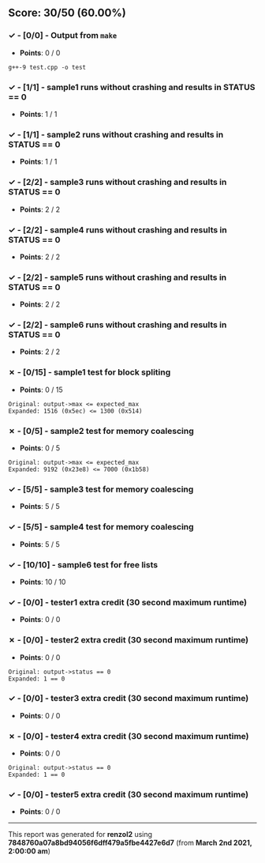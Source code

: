 


## Score: 30/50 (60.00%)


### ✓ - [0/0] - Output from `make`

- **Points**: 0 / 0


```
g++-9 test.cpp -o test

```


### ✓ - [1/1] - sample1 runs without crashing and results in STATUS == 0

- **Points**: 1 / 1





### ✓ - [1/1] - sample2 runs without crashing and results in STATUS == 0

- **Points**: 1 / 1





### ✓ - [2/2] - sample3 runs without crashing and results in STATUS == 0

- **Points**: 2 / 2





### ✓ - [2/2] - sample4 runs without crashing and results in STATUS == 0

- **Points**: 2 / 2





### ✓ - [2/2] - sample5 runs without crashing and results in STATUS == 0

- **Points**: 2 / 2





### ✓ - [2/2] - sample6 runs without crashing and results in STATUS == 0

- **Points**: 2 / 2





### ✗ - [0/15] - sample1 test for block spliting

- **Points**: 0 / 15


```
Original: output->max <= expected_max
Expanded: 1516 (0x5ec) <= 1300 (0x514)
```


### ✗ - [0/5] - sample2 test for memory coalescing

- **Points**: 0 / 5


```
Original: output->max <= expected_max
Expanded: 9192 (0x23e8) <= 7000 (0x1b58)
```


### ✓ - [5/5] - sample3 test for memory coalescing

- **Points**: 5 / 5





### ✓ - [5/5] - sample4 test for memory coalescing

- **Points**: 5 / 5





### ✓ - [10/10] - sample6 test for free lists

- **Points**: 10 / 10





### ✓ - [0/0] - tester1 extra credit (30 second maximum runtime)

- **Points**: 0 / 0





### ✗ - [0/0] - tester2 extra credit (30 second maximum runtime)

- **Points**: 0 / 0


```
Original: output->status == 0
Expanded: 1 == 0
```


### ✓ - [0/0] - tester3 extra credit (30 second maximum runtime)

- **Points**: 0 / 0





### ✗ - [0/0] - tester4 extra credit (30 second maximum runtime)

- **Points**: 0 / 0


```
Original: output->status == 0
Expanded: 1 == 0
```


### ✓ - [0/0] - tester5 extra credit (30 second maximum runtime)

- **Points**: 0 / 0





---

This report was generated for **renzol2** using **7848760a07a8bd94056f6dff479a5fbe4427e6d7** (from **March 2nd 2021, 2:00:00 am**)
